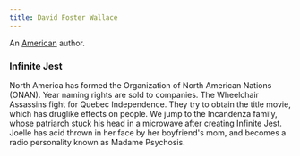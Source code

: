 ```yaml
---
title: David Foster Wallace
---
```


An [American](../index.html) author.

### Infinite Jest

North America has formed the Organization of North American Nations (ONAN). Year naming rights are sold to companies. The Wheelchair Assassins fight for Quebec Independence. They try to obtain the title movie, which has druglike effects on people. We jump to the Incandenza family, whose patriarch stuck his head in a microwave after creating Infinite Jest. Joelle has acid thrown in her face by her boyfriend's mom, and becomes a radio personality known as Madame Psychosis.
